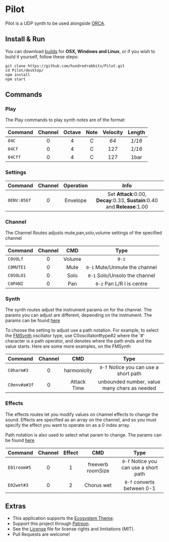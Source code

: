 # Pilot

Pilot is a UDP synth to be used alongside [ORCA](https://hundredrabbits.itch.io/orca).

## Install & Run

You can download [builds](https://hundredrabbits.itch.io/orca) for **OSX, Windows and Linux**, or if you wish to build it yourself, follow these steps:

```
git clone https://github.com/hundredrabbits/Pilot.git
cd Pilot/desktop/
npm install
npm start
```

## Commands

### Play

The Play commands to play synth notes are of the format:

| Command  | Channel | Octave | Note | Velocity | Length |
| :-       | :-:     | :-:    | :-:  | :-:      | :-:    |
| `04C`    | 0       | 4      | C    | _64_     | _1/16_ |
| `04Cf`   | 0       | 4      | C    | 127      | _1/16_ |
| `04Cff`  | 0       | 4      | C    | 127      | 1bar   |

### Settings

| Command     | Channel | Operation | Info                                                                       |
| :-          | :-:     | :-:       | :-:                                                                        |
| `0ENV:056f` | 0       | Envelope  | Set **Attack**:0.00, **Decay**:0.33, **Sustain**:0.40 and **Release**:1.00 |

### Channel

The Channel Routes adjusts mute,pan,solo,volume settings of the specified channel

| Command      | Channel | CMD             | Type                                   |
| :-           | :-:     | :-:             | :-:                                    |
| `C0VOLf`     | 0       | Volume          | `0-z`                                  |
| `C0MUTE1`    | 0       | Mute            | `0-1` Mute/Unmute the channel          |
| `C0SOLO1`    | 0       | Solo            | `0-1` Solo/Unsolo the channel          |
| `C0PANI`     | 0       | Pan             | `0-z` Pan L/R  I is centre             |

### Synth

The synth routes adjust the instrument params on for the channel. The params you can adjust are
different, depending on the instrument. The params can be found [here](https://github.com/hundredrabbits/Pilot/tree/master/desktop/sources/scripts/lib/types/instruments)

To choose the setting to adjust use a path notation. For example, to select the [FMSynth](https://github.com/hundredrabbits/Pilot/blob/master/desktop/sources/scripts/lib/types/instruments/FMSynth.js) oscillator type, use
C0oscillator#type#2 where the '#' character is a path operator, and denotes where the path
ends and the value starts. Here are some more examples, on the FMSynth

| Command      | Channel | CMD             | Type                                   |
| :-           | :-:     | :-:             | :-:                                    |
| `C0harm#3`   | 0       | harmonicity     | `0-f` Notice you can use a short path  |
| `C0env#a#3f` | 0       | Attack Time     | unbounded number, value many chars as needed    |

### Effects

The effects routes let you modify values on channel effects to change the sound. Effects are specified as an array on the channel, and so you must specify the effect you want
to operate on as a 0 index array.

Path notation is also used to select what param to change. The params can be found [here](https://github.com/hundredrabbits/Pilot/tree/master/desktop/sources/scripts/lib/types/effects)

| Command      | Channel | Effect| CMD              | Type                                   |
| :-           | :-:     | :-:   | :-:              | :-:                                    |
| `E01room#5`  | 0       | 1     | freeverb roomSize| `0-f` Notice you can use a short path  |
| `E02wet#3`   | 0       | 2     | Chorus wet       | `0-f` converts between 0-1             |


## Extras

- This application supports the [Ecosystem Theme](https://github.com/hundredrabbits/Themes).
- Support this project through [Patreon](https://patreon.com/100).
- See the [License](LICENSE.md) file for license rights and limitations (MIT).
- Pull Requests are welcome!
